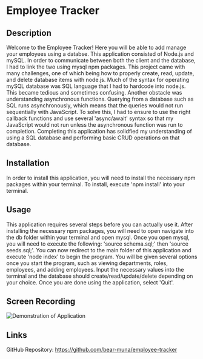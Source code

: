 # Employee Tracker

## Description
Welcome to the Employee Tracker! Here you will be able to add manage your employees using a databse. This application consisted of Node.js and mySQL. In order to communicate between both the client and the database, I had to link the two using mysql npm packages. This project came with many challenges, one of which being how to properly create, read, update, and delete database items with node.js. Much of the syntax for operating mySQL database was SQL language that I had to hardcode into node.js. This became tedious and sometimes confusing. Another obstacle was understanding asynchronous functions. Querying from a database such as SQL runs asynchronously, which means that the queries would not run sequentially with JavaScript. To solve this, I had to ensure to use the right callback functions and use several 'async/await' syntax so that my JavaScript would not run unless the asynchronous function was run to completion.
Completing this application has solidfied my understanding of using a SQL database and performing basic CRUD operations on that database.

## Installation
In order to install this application, you will need to install the necessary npm packages within your terminal. To install, execute 'npm install' into your terminal. 

## Usage
This application requires several steps before you can actually use it. After installing the necessary npm packages, you will need to open navigate into the db folder within your terminal and open mysql. Once you open mysql, you will need to execute the following: 'source schema.sql;' then 'source seeds.sql;'. You can now redirect to the main folder of this application and execute 'node index' to begin the program.
You will be given several options once you start the program, such as viewing departments, roles, employees, and adding employees. Input the necessary values into the terminal and the database should create/read/update/delete depending on your choice. Once you are done using the application, select 'Quit'.

## Screen Recording
![Demonstration of Application](./screenrecording/Untitled_%20May%202%2C%202023%2010_43%20PM.gif)

## Links
GitHub Repository: https://github.com/bear-muna/employee-tracker